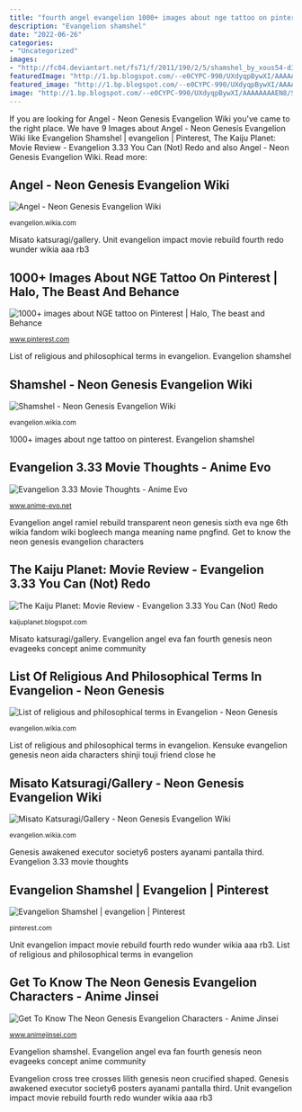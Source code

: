 ```yaml
---
title: "fourth angel evangelion 1000+ images about nge tattoo on pinterest"
description: "Evangelion shamshel"
date: "2022-06-26"
categories:
- "Uncategorized"
images:
- "http://fc04.deviantart.net/fs71/f/2011/190/2/5/shamshel_by_xous54-d3lj0nm.png"
featuredImage: "http://1.bp.blogspot.com/--e0CYPC-990/UXdyqpBywXI/AAAAAAAAEN8/SkPb_1DY2XY/s1600/165438_452542114824271_1131941871_n.png"
featured_image: "http://1.bp.blogspot.com/--e0CYPC-990/UXdyqpBywXI/AAAAAAAAEN8/SkPb_1DY2XY/s1600/165438_452542114824271_1131941871_n.png"
image: "http://1.bp.blogspot.com/--e0CYPC-990/UXdyqpBywXI/AAAAAAAAEN8/SkPb_1DY2XY/s1600/165438_452542114824271_1131941871_n.png"
---
```


If you are looking for Angel - Neon Genesis Evangelion Wiki you've came to the right place. We have 9 Images about Angel - Neon Genesis Evangelion Wiki like Evangelion Shamshel | evangelion | Pinterest, The Kaiju Planet: Movie Review - Evangelion 3.33 You Can (Not) Redo and also Angel - Neon Genesis Evangelion Wiki. Read more:

## Angel - Neon Genesis Evangelion Wiki

![Angel - Neon Genesis Evangelion Wiki](http://img3.wikia.nocookie.net/__cb20120301032129/evangelion/images/0/0b/The_Sixth_Angel_(Rebuild).png "Evangelion angel ramiel rebuild transparent neon genesis sixth eva nge 6th wikia fandom wiki bogleech manga meaning name pngfind")

<small>evangelion.wikia.com</small>

Misato katsuragi/gallery. Unit evangelion impact movie rebuild fourth redo wunder wikia aaa rb3

## 1000+ Images About NGE Tattoo On Pinterest | Halo, The Beast And Behance

![1000+ images about NGE tattoo on Pinterest | Halo, The beast and Behance](https://s-media-cache-ak0.pinimg.com/736x/4e/e6/65/4ee665f11b69a786091671ba10dca94b.jpg "List of religious and philosophical terms in evangelion")

<small>www.pinterest.com</small>

List of religious and philosophical terms in evangelion. Evangelion shamshel

## Shamshel - Neon Genesis Evangelion Wiki

![Shamshel - Neon Genesis Evangelion Wiki](http://img3.wikia.nocookie.net/__cb20120525050216/evangelion/images/0/0a/5th_Angel_Render.png "1000+ images about nge tattoo on pinterest")

<small>evangelion.wikia.com</small>

1000+ images about nge tattoo on pinterest. Evangelion shamshel

## Evangelion 3.33 Movie Thoughts - Anime Evo

![Evangelion 3.33 Movie Thoughts - Anime Evo](http://www.anime-evo.net/wp-content/uploads/2013/04/evangelion333-25.jpg "Genesis awakened executor society6 posters ayanami pantalla third")

<small>www.anime-evo.net</small>

Evangelion angel ramiel rebuild transparent neon genesis sixth eva nge 6th wikia fandom wiki bogleech manga meaning name pngfind. Get to know the neon genesis evangelion characters

## The Kaiju Planet: Movie Review - Evangelion 3.33 You Can (Not) Redo

![The Kaiju Planet: Movie Review - Evangelion 3.33 You Can (Not) Redo](http://1.bp.blogspot.com/--e0CYPC-990/UXdyqpBywXI/AAAAAAAAEN8/SkPb_1DY2XY/s1600/165438_452542114824271_1131941871_n.png "Evangelion angel ramiel rebuild transparent neon genesis sixth eva nge 6th wikia fandom wiki bogleech manga meaning name pngfind")

<small>kaijuplanet.blogspot.com</small>

Misato katsuragi/gallery. Evangelion angel eva fan fourth genesis neon evageeks concept anime community

## List Of Religious And Philosophical Terms In Evangelion - Neon Genesis

![List of religious and philosophical terms in Evangelion - Neon Genesis](http://images3.wikia.nocookie.net/__cb20120606055413/evangelion/images/4/49/Tree_of_Life_enters_Lilith_(EoE).png "Evangelion cross tree crosses lilith genesis neon crucified shaped")

<small>evangelion.wikia.com</small>

List of religious and philosophical terms in evangelion. Kensuke evangelion genesis neon aida characters shinji touji friend close he

## Misato Katsuragi/Gallery - Neon Genesis Evangelion Wiki

![Misato Katsuragi/Gallery - Neon Genesis Evangelion Wiki](http://static1.wikia.nocookie.net/__cb20130107075521/evangelion/images/8/84/Gendo_Misato_Ritsuko_Proposal.png "Misato katsuragi/gallery")

<small>evangelion.wikia.com</small>

Genesis awakened executor society6 posters ayanami pantalla third. Evangelion 3.33 movie thoughts

## Evangelion Shamshel | Evangelion | Pinterest

![Evangelion Shamshel | evangelion | Pinterest](http://fc04.deviantart.net/fs71/f/2011/190/2/5/shamshel_by_xous54-d3lj0nm.png "Kensuke evangelion genesis neon aida characters shinji touji friend close he")

<small>pinterest.com</small>

Unit evangelion impact movie rebuild fourth redo wunder wikia aaa rb3. List of religious and philosophical terms in evangelion

## Get To Know The Neon Genesis Evangelion Characters - Anime Jinsei

![Get To Know The Neon Genesis Evangelion Characters - Anime Jinsei](https://1.bp.blogspot.com/-JLPjyc_eCkQ/XcS1F9h3WnI/AAAAAAAACzk/-nB2gy6vqbE7o7wK1sIVcpL-6KUvU_3nwCEwYBhgL/s1600/evangelion_kensuke%2Baida.jpg "Evangelion shamshel")

<small>www.animejinsei.com</small>

Evangelion shamshel. Evangelion angel eva fan fourth genesis neon evageeks concept anime community

Evangelion cross tree crosses lilith genesis neon crucified shaped. Genesis awakened executor society6 posters ayanami pantalla third. Unit evangelion impact movie rebuild fourth redo wunder wikia aaa rb3
